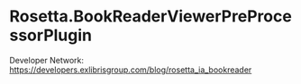 # Rosetta.BookReaderViewerPreProcessorPlugin

Developer Network: https://developers.exlibrisgroup.com/blog/rosetta_ia_bookreader
